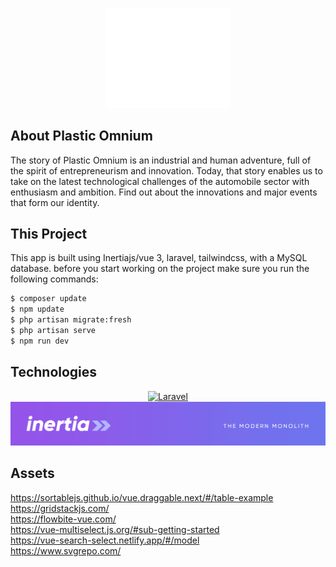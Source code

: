<p align="center"><img src="public/assets/PO-logo.png" width="200" alt="Laravel Logo"></p>


## About Plastic Omnium

The story of Plastic Omnium is an industrial and human adventure, full of the spirit of entrepreneurism and innovation. Today, that story enables us to take on the latest technological challenges of the automobile sector with enthusiasm and ambition.
Find out about the innovations and major events that form our identity.

## This Project

This app is built using Inertiajs/vue 3, laravel, tailwindcss, with a MySQL database.
before you start working on the project make sure you run the following commands:
```bash
$ composer update
$ npm update
$ php artisan migrate:fresh
$ php artisan serve
$ npm run dev
```


## Technologies

<p align="center">
<a href="https://github.com/laravel/laravel">
    <img src="https://raw.githubusercontent.com/laravel/art/master/logo-lockup/5%20SVG/2%20CMYK/1%20Full%20Color/laravel-logolockup-cmyk-red.svg" width="300" alt="Laravel">
</a>

<a href="https://github.com/inertiajs">
    <img src="https://raw.githubusercontent.com/inertiajs/.github/master/LOGO.png" alt="Inertiajs">
</a>
</p>

## Assets
<a href="https://sortablejs.github.io/vue.draggable.next/#/table-example">https://sortablejs.github.io/vue.draggable.next/#/table-example</a>
<br>
<a href="https://gridstackjs.com/">https://gridstackjs.com/</a>
<br>
<a href="https://flowbite-vue.com/https://flowbite-vue.com/">https://flowbite-vue.com/</a>
<br>
<a href="https://vue-multiselect.js.org/#sub-getting-started">https://vue-multiselect.js.org/#sub-getting-started</a>
<br>
<a href="https://vue-search-select.netlify.app/#/model">https://vue-search-select.netlify.app/#/model</a>
<br>
<a href="https://www.svgrepo.com/">https://www.svgrepo.com/</a>
<a href=""></a>
<a href=""></a>
<a href=""></a>